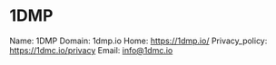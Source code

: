 
# 1DMP

Name: 1DMP
Domain: 1dmp.io
Home: https://1dmp.io/
Privacy_policy: https://1dmc.io/privacy
Email: info@1dmc.io
